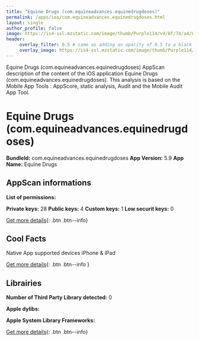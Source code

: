 ```yaml
---
title: "Equine Drugs (com.equineadvances.equinedrugdoses)"
permalink: /apps/ios/com.equineadvances.equinedrugdoses.html
layout: single
author_profile: false
image: https://is4-ssl.mzstatic.com/image/thumb/Purple114/v4/8f/74/a4/8f74a464-f71e-5570-58a8-4a5188d2936c/AppIcon-0-1x_U007emarketing-0-6-85-220.jpeg/512x512bb.jpg
header: 
     overlay_filter: 0.5 # same as adding an opacity of 0.5 to a black background
     overlay_image: https://is4-ssl.mzstatic.com/image/thumb/Purple114/v4/8f/74/a4/8f74a464-f71e-5570-58a8-4a5188d2936c/AppIcon-0-1x_U007emarketing-0-6-85-220.jpeg/512x512bb.jpg
---
```

Equine Drugs (com.equineadvances.equinedrugdoses) AppScan description of the content of the iOS application Equine Drugs (com.equineadvances.equinedrugdoses). This analysis is based on the Mobile App Tools : AppScore, static analysis, Audit and the Mobile Audit App Tool.

# Equine Drugs (com.equineadvances.equinedrugdoses)

**BundleId:** com.equineadvances.equinedrugdoses
**App Version:** 5.9
**App Name:** Equine Drugs


## AppScan informations 

**List of permissions:** 
  
  
**Private keys:** 28
**Public keys:** 4
**Custom keys:** 1
**Low securit keys:** 0
  
[Get more details](/pricing.html){: .btn .btn--info}

## Cool Facts

Native App
supported devices iPhone & iPad
  
[Get more details](/pricing.html){: .btn .btn--info }

## Librairies 
**Number of Third Party Library detected:** 0


**Apple dylibs:**


**Apple System Library Frameworks:**


  
[Get more details](/pricing.html){: .btn .btn--info}

